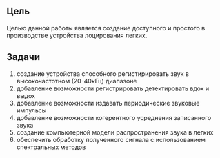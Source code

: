 ## Цель
Целью данной работы является создание доступного и простого в производстве устройства лоцирования легких.

## Задачи
1. создание устройства способного регистирировать звук в высокочастотном (20-40кГц) диапазоне
1. добавление возможности регистрировать детектировать вдох и выдох
1. добавление возможности издавать периодические звуковые импульсы
1. добавление возможности когерентного усреднения записанного звука
1. создание компьютерной модели распространения звука в легких
1. обеспечить обработку полученного сигнала с использованием спектральных методов
